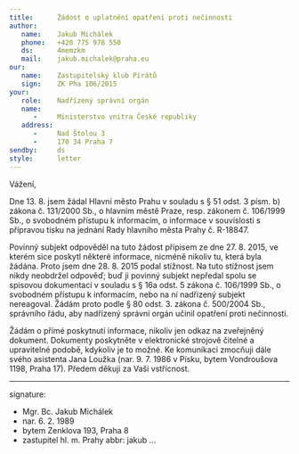 ```yaml
---
title:      Žádost o uplatnění opatření proti nečinnosti
author:
   name:    Jakub Michálek
   phone:   +420 775 978 550
   ds:      4memzkm
   mail:    jakub.michalek@praha.eu
our:
   name:    Zastupitelský klub Pirátů
   sign:    ZK Pha 106/2015
your:
   role:    Nadřízený správní orgán
   name:    
      -     Ministerstvo vnitra České republiky
   address:
      -     Nad Štolou 3
      -     170 34 Praha 7
sendby:     ds
style:      letter
---
```


Vážení,

Dne 13. 8. jsem žádal Hlavní město Prahu v souladu s § 51 odst. 3 písm. b) zákona č. 131/2000 Sb., o hlavním městě Praze, resp. zákonem č. 106/1999 Sb., o svobodném přístupu k informacím, o informace v souvislosti s přípravou tisku na jednání Rady hlavního města Prahy č. R-18847.

Povinný subjekt odpověděl na tuto žádost přípisem ze dne 27. 8. 2015, ve kterém sice poskytl některé informace, nicméně nikoliv tu, která byla žádána. Proto jsem dne 28. 8. 2015 podal stížnost. Na tuto stížnost jsem nikdy neobdržel odpověď; buď ji povinný subjekt nepředal spolu se spisovou dokumentací v souladu s § 16a odst. 5 zákona č. 106/1999 Sb., o svobodném přístupu k informacím, nebo na ní nadřízený subjekt nereagoval. Žádám proto podle § 80 odst. 3. zákona č. 500/2004 Sb., správního řádu, aby nadřízený správní orgán učinil opatření proti nečinnosti. 

Žádám o přímé poskytnutí informace, nikoliv jen odkaz na zveřejněný dokument. Dokumenty poskytněte v elektronické strojově čitelné a upravitelné podobě, kdykoliv je to možné. Ke komunikaci zmocňuji dále svého asistenta Jana Loužka (nar. 9. 7. 1986 v Písku, bytem Vondroušova 1198, Praha 17). Předem děkuji za Vaši vstřícnost. 

---
signature:
  - Mgr. Bc. Jakub Michálek
  - nar. 6. 2. 1989
  - bytem Zenklova 193, Praha 8
  - zastupitel hl. m. Prahy
abbr:       jakub
...
